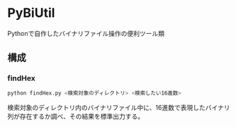 # PyBiUtil

Pythonで自作したバイナリファイル操作の便利ツール類

## 構成

### findHex

```sh
python findHex.py <検索対象のディレクトリ> <検索したい16進数>
```

検索対象のディレクトリ内のバイナリファイル中に、16進数で表現したバイナリ列が存在するか調べ、その結果を標準出力する。